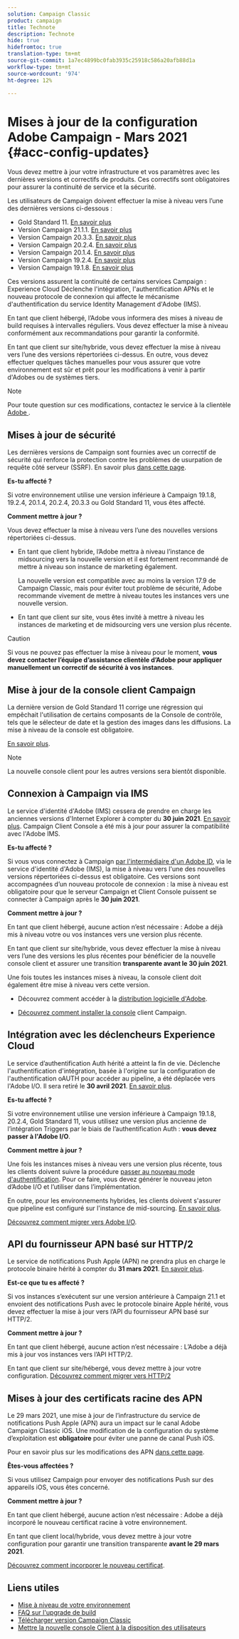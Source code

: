 ```yaml
---
solution: Campaign Classic
product: campaign
title: Technote
description: Technote
hide: true
hidefromtoc: true
translation-type: tm+mt
source-git-commit: 1a7ec4899bc0fab3935c25918c586a20afb88d1a
workflow-type: tm+mt
source-wordcount: '974'
ht-degree: 12%

---
```



# Mises à jour de la configuration Adobe Campaign - Mars 2021 {#acc-config-updates}

Vous devez mettre à jour votre infrastructure et vos paramètres avec les dernières versions et correctifs de produits. Ces correctifs sont obligatoires pour assurer la continuité de service et la sécurité.

Les utilisateurs de Campaign doivent effectuer la mise à niveau vers l’une des dernières versions ci-dessous :

* Gold Standard 11. [En savoir plus](../rn/using/gold-standard.md)
* Version Campaign 21.1.1. [En savoir plus](../rn/using/latest-release.md)
* Version Campaign 20.3.3. [En savoir plus](../rn/using/release--20-3.md)
* Version Campaign 20.2.4. [En savoir plus](../rn/using/release--20-2.md)
* Version Campaign 20.1.4. [En savoir plus](../rn/using/release--20-1.md)
* Version Campaign 19.2.4. [En savoir plus](../rn/using/release--19-2.md)
* Version Campaign 19.1.8. [En savoir plus](../rn/using/release--19-1.md)

Ces versions assurent la continuité de certains services Campaign : Experience Cloud Déclenche l&#39;intégration, l&#39;authentification APNs et le nouveau protocole de connexion qui affecte le mécanisme d&#39;authentification du service Identity Management d&#39;Adobe (IMS).

En tant que client hébergé, l’Adobe vous informera des mises à niveau de build requises à intervalles réguliers. Vous devez effectuer la mise à niveau conformément aux recommandations pour garantir la conformité.

En tant que client sur site/hybride, vous devez effectuer la mise à niveau vers l’une des versions répertoriées ci-dessus. En outre, vous devez effectuer quelques tâches manuelles pour vous assurer que votre environnement est sûr et prêt pour les modifications à venir à partir d&#39;Adobes ou de systèmes tiers.

>[!NOTE]
>
>Pour toute question sur ces modifications, contactez le service à la clientèle [Adobe ](https://helpx.adobe.com/fr/enterprise/admin-guide.html/enterprise/using/support-for-experience-cloud.ug.html).

## Mises à jour de sécurité

Les dernières versions de Campaign sont fournies avec un correctif de sécurité qui renforce la protection contre les problèmes de usurpation de requête côté serveur (SSRF). En savoir plus [dans cette page](https://helpx.adobe.com/security/products/campaign/apsb21-04.html).

**Es-tu affecté ?**

Si votre environnement utilise une version inférieure à Campaign 19.1.8, 19.2.4, 20.1.4, 20.2.4, 20.3.3 ou Gold Standard 11, vous êtes affecté.

**Comment mettre à jour ?**

Vous devez effectuer la mise à niveau vers l’une des nouvelles versions répertoriées ci-dessus.

* En tant que client hybride, l’Adobe mettra à niveau l’instance de midsourcing vers la nouvelle version et il est fortement recommandé de mettre à niveau son instance de marketing également.

   La nouvelle version est compatible avec au moins la version 17.9 de Campaign Classic, mais pour éviter tout problème de sécurité, Adobe recommande vivement de mettre à niveau toutes les instances vers une nouvelle version. 

* En tant que client sur site, vous êtes invité à mettre à niveau les instances de marketing et de midsourcing vers une version plus récente.

>[!CAUTION]
>
>Si vous ne pouvez pas effectuer la mise à niveau pour le moment, **vous devez contacter l’équipe d’assistance clientèle d’Adobe pour appliquer manuellement un correctif de sécurité à vos instances**.


## Mise à jour de la console client Campaign

La dernière version de Gold Standard 11 corrige une régression qui empêchait l&#39;utilisation de certains composants de la Console de contrôle, tels que le sélecteur de date et la gestion des images dans les diffusions. La mise à niveau de la console est obligatoire.

[En savoir plus](../rn/using/gold-standard.md).

>[!NOTE]
>
>La nouvelle console client pour les autres versions sera bientôt disponible.

## Connexion à Campaign via IMS

Le service d&#39;identité d&#39;Adobe (IMS) cessera de prendre en charge les anciennes versions d&#39;Internet Explorer à compter du **30 juin 2021**. [En savoir plus](https://helpx.adobe.com/x-productkb/global/update-operating-system-and-browser.html). Campaign Client Console a été mis à jour pour assurer la compatibilité avec l&#39;Adobe IMS.

**Es-tu affecté ?**

Si vous vous connectez à Campaign [par l&#39;intermédiaire d&#39;un Adobe ID](../integrations/using/about-adobe-id.md), via le service d&#39;identité d&#39;Adobe (IMS), la mise à niveau vers l&#39;une des nouvelles versions répertoriées ci-dessus est obligatoire. Ces versions sont accompagnées d’un nouveau protocole de connexion : la mise à niveau est obligatoire pour que le serveur Campaign et Client Console puissent se connecter à Campaign après le **30 juin 2021**.

**Comment mettre à jour ?**

En tant que client hébergé, aucune action n’est nécessaire : Adobe a déjà mis à niveau votre ou vos instances vers une version plus récente.

En tant que client sur site/hybride, vous devez effectuer la mise à niveau vers l’une des versions les plus récentes pour bénéficier de la nouvelle console client et assurer une transition **transparente avant le 30 juin 2021**.

Une fois toutes les instances mises à niveau, la console client doit également être mise à niveau vers cette version.

* Découvrez comment accéder à la [distribution logicielle d&#39;Adobe](https://experienceleague.adobe.com/docs/experience-cloud/software-distribution/home.html?lang=fr).

* [Découvrez comment installer la console](../installation/using/installing-the-client-console.md) client Campaign.

## Intégration avec les déclencheurs Experience Cloud

Le service d’authentification Auth hérité a atteint la fin de vie. Déclenche l&#39;authentification d&#39;intégration, basée à l&#39;origine sur la configuration de l&#39;authentification oAUTH pour accéder au pipeline, a été déplacée vers l&#39;Adobe I/O. Il sera retiré le **30 avril 2021**. [En savoir plus](https://experienceleaguecommunities.adobe.com/t5/adobe-analytics-discussions/adobe-analytics-legacy-api-end-of-life-notice/td-p/385411).

**Es-tu affecté ?**

Si votre environnement utilise une version inférieure à Campaign 19.1.8, 20.2.4, Gold Standard 11, vous utilisez une version plus ancienne de l’intégration Triggers par le biais de l’authentification Auth : **vous devez passer à l&#39;Adobe I/O**.

**Comment mettre à jour ?**

Une fois les instances mises à niveau vers une version plus récente, tous les clients doivent suivre la procédure [passer au nouveau mode d&#39;authentification](../integrations/using/configuring-adobe-io.md). Pour ce faire, vous devez générer le nouveau jeton d’Adobe I/O et l’utiliser dans l’implémentation.  

En outre, pour les environnements hybrides, les clients doivent s&#39;assurer que pipeline est configuré sur l&#39;instance de mid-sourcing. [En savoir plus](../integrations/using/configuring-pipeline.md).

[Découvrez comment migrer vers Adobe I/O](../integrations/using/configuring-adobe-io.md).

## API du fournisseur APN basé sur HTTP/2

Le service de notifications Push Apple (APN) ne prendra plus en charge le protocole binaire hérité à compter du **31 mars 2021**. [En savoir plus](https://developer.apple.com/news/?id=c88acm2b).

**Est-ce que tu es affecté ?**

Si vos instances s’exécutent sur une version antérieure à Campaign 21.1 et envoient des notifications Push avec le protocole binaire Apple hérité, vous devez effectuer la mise à jour vers l’API du fournisseur APN basé sur HTTP/2.

**Comment mettre à jour ?**

En tant que client hébergé, aucune action n’est nécessaire : L’Adobe a déjà mis à jour vos instances vers l’API HTTP/2.

En tant que client sur site/hébergé, vous devez mettre à jour votre configuration. [Découvrez comment migrer vers HTTP/2](https://helpx.adobe.com/fr/campaign/kb/migrate-to-apns-http2.html)

## Mises à jour des certificats racine des APN

Le 29 mars 2021, une mise à jour de l’infrastructure du service de notifications Push Apple (APN) aura un impact sur le canal Adobe Campaign Classic iOS. Une modification de la configuration du système d’exploitation est **obligatoire** pour éviter une panne de canal Push iOS.

Pour en savoir plus sur les modifications des APN [dans cette page](https://developer.apple.com/news/?id=7gx0a2lp).

**Êtes-vous affectées ?**

Si vous utilisez Campaign pour envoyer des notifications Push sur des appareils iOS, vous êtes concerné.

**Comment mettre à jour ?**

En tant que client hébergé, aucune action n’est nécessaire : Adobe a déjà incorporé le nouveau certificat racine à votre environnement.

En tant que client local/hybride, vous devez mettre à jour votre configuration pour garantir une transition transparente **avant le 29 mars 2021**.

[Découvrez comment incorporer le nouveau certificat](ios-certificate-update.md).


## Liens utiles

* [Mise à niveau de votre environnement](../production/using/build-upgrade.md)
* [FAQ sur l&#39;upgrade de build](../platform/using/faq-build-upgrade.md)
* [Télécharger version Campaign Classic](https://experience.adobe.com/#/downloads/content/software-distribution/fr/campaign.html)
* [Mettre la nouvelle console Client à la disposition des utilisateurs](../installation/using/client-console-availability-for-windows.md)
